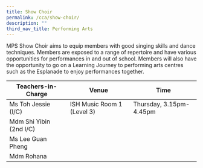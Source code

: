 ```yaml
---
title: Show Choir
permalink: /cca/show-choir/
description: ""
third_nav_title: Performing Arts
---
```

MPS Show Choir aims to equip members with good singing skills and dance techniques. Members are exposed to a range of repertoire and have various opportunities for performances in and out of school. Members will also have the opportunity to go on a Learning Journey to performing arts centres such as the Esplanade to enjoy performances together.


| Teachers-in-Charge | Venue | Time |
| -------- | -------- | -------- |
| Ms Toh Jessie (I/C)    | ISH Music Room 1 (Level 3)     | Thursday, 3.15pm-4.45pm     |
| Mdm Shi Yibin (2nd I/C)     |      |      |
| Ms Lee Guan Pheng     |      |     |
| Mdm Rohana     |      |      |